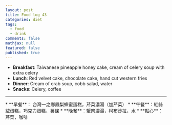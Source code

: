 ```yaml
---
layout: post
title: Food log 43
categories: diet
tags: 
  - food
  - drink
comments: false
mathjax: null
featured: false
published: true
---
```


* **Breakfast**: Taiwanese pineapple honey cake, cream of celery soup with extra celery
* **Lunch**: Red velvet cake, chocolate cake, hand cut western fries
* **Dinner**: Cream of crab soup, cobb salad, water
* **Snacks**: Celery, coffee
<hr>
* **早餐**： 台灣一之鄉鳳梨蜂蜜蛋糕，芹菜濃湯（加芹菜）
* **午餐**：紅絲絨蛋糕，巧克力蛋糕，薯條
* **晚餐**：蟹肉濃湯，柯布沙拉，水
* **點心**：芹菜，咖啡
